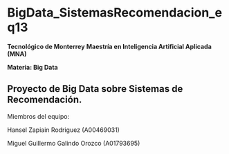 # BigData_SistemasRecomendacion_eq13

**Tecnológico de Monterrey**
**Maestría en Inteligencia Artificial Aplicada (MNA)**

**Materia: Big Data**

## Proyecto de Big Data sobre Sistemas de Recomendación. 

Miembros del equipo: 

Hansel Zapiain Rodriguez (A00469031)

Miguel Guillermo Galindo Orozco (A01793695) 
